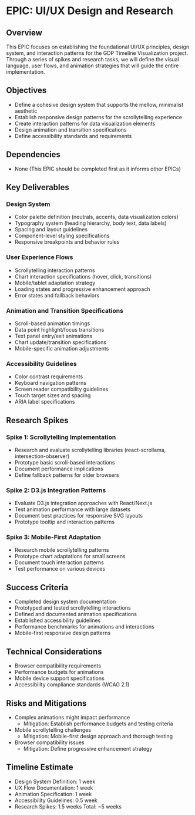 # EPIC: UI/UX Design and Research

## Overview
This EPIC focuses on establishing the foundational UI/UX principles, design system, and interaction patterns for the GDP Timeline Visualization project. Through a series of spikes and research tasks, we will define the visual language, user flows, and animation strategies that will guide the entire implementation.

## Objectives
- Define a cohesive design system that supports the mellow, minimalist aesthetic
- Establish responsive design patterns for the scrollytelling experience
- Create interaction patterns for data visualization elements
- Design animation and transition specifications
- Define accessibility standards and requirements

## Dependencies
- None (This EPIC should be completed first as it informs other EPICs)

## Key Deliverables

### Design System
- Color palette definition (neutrals, accents, data visualization colors)
- Typography system (heading hierarchy, body text, data labels)
- Spacing and layout guidelines
- Component-level styling specifications
- Responsive breakpoints and behavior rules

### User Experience Flows
- Scrollytelling interaction patterns
- Chart interaction specifications (hover, click, transitions)
- Mobile/tablet adaptation strategy
- Loading states and progressive enhancement approach
- Error states and fallback behaviors

### Animation and Transition Specifications
- Scroll-based animation timings
- Data point highlight/focus transitions
- Text panel entry/exit animations
- Chart update/transition specifications
- Mobile-specific animation adjustments

### Accessibility Guidelines
- Color contrast requirements
- Keyboard navigation patterns
- Screen reader compatibility guidelines
- Touch target sizes and spacing
- ARIA label specifications

## Research Spikes

### Spike 1: Scrollytelling Implementation
- Research and evaluate scrollytelling libraries (react-scrollama, intersection-observer)
- Prototype basic scroll-based interactions
- Document performance implications
- Define fallback patterns for older browsers

### Spike 2: D3.js Integration Patterns
- Evaluate D3.js integration approaches with React/Next.js
- Test animation performance with large datasets
- Document best practices for responsive SVG layouts
- Prototype tooltip and interaction patterns

### Spike 3: Mobile-First Adaptation
- Research mobile scrollytelling patterns
- Prototype chart adaptations for small screens
- Document touch interaction patterns
- Test performance on various devices

## Success Criteria
- Completed design system documentation
- Prototyped and tested scrollytelling interactions
- Defined and documented animation specifications
- Established accessibility guidelines
- Performance benchmarks for animations and interactions
- Mobile-first responsive design patterns

## Technical Considerations
- Browser compatibility requirements
- Performance budgets for animations
- Mobile device support specifications
- Accessibility compliance standards (WCAG 2.1)

## Risks and Mitigations
- Complex animations might impact performance
  - Mitigation: Establish performance budgets and testing criteria
- Mobile scrollytelling challenges
  - Mitigation: Mobile-first design approach and thorough testing
- Browser compatibility issues
  - Mitigation: Define progressive enhancement strategy

## Timeline Estimate
- Design System Definition: 1 week
- UX Flow Documentation: 1 week
- Animation Specification: 1 week
- Accessibility Guidelines: 0.5 week
- Research Spikes: 1.5 weeks
Total: ~5 weeks 